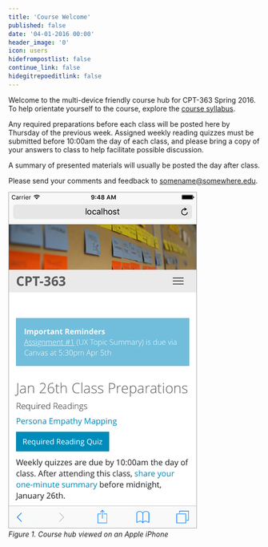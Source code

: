 ```yaml
---
title: 'Course Welcome'
published: false
date: '04-01-2016 00:00'
header_image: '0'
icon: users
hidefrompostlist: false
continue_link: false
hidegitrepoeditlink: false
---
```


Welcome to the multi-device friendly course hub for CPT-363 Spring 2016. To help orientate yourself to the course, explore the [course syllabus](../../syllabus).

Any required preparations before each class will be posted here by Thursday of the previous week. Assigned weekly reading quizzes must be submitted before 10:00am the day of each class, and please bring a copy of your answers to class to help facilitate possible discussion.

A summary of presented materials will usually be posted the day after class.

Please send your comments and feedback to <somename@somewhere.edu>.

![Image of course hub on Apple iPhone](course-companion-iphone.jpg)  
_Figure 1. Course hub viewed on an Apple iPhone_
